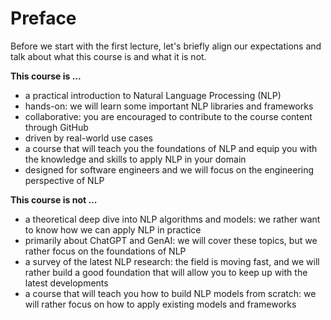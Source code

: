 # Preface

Before we start with the first lecture, let's briefly align our expectations and talk about what this course is and what it is not.

**This course is ...**

- a practical introduction to Natural Language Processing (NLP)
- hands-on: we will learn some important NLP libraries and frameworks
- collaborative: you are encouraged to contribute to the course content through GitHub
- driven by real-world use cases
- a course that will teach you the foundations of NLP and equip you with the knowledge and skills to apply NLP in your domain
- designed for software engineers and we will focus on the engineering perspective of NLP

**This course is not ...**

- a theoretical deep dive into NLP algorithms and models: we rather want to know how we can apply NLP in practice
- primarily about ChatGPT and GenAI: we will cover these topics, but we rather focus on the foundations of NLP
- a survey of the latest NLP research: the field is moving fast, and we will rather build a good foundation that will allow you to keep up with the latest developments
- a course that will teach you how to build NLP models from scratch: we will rather focus on how to apply existing models and frameworks
